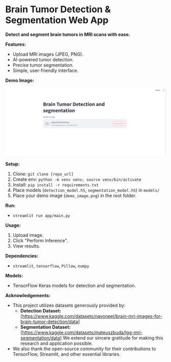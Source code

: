 # Brain Tumor Detection & Segmentation Web App

**Detect and segment brain tumors in MRI scans with ease.**

**Features:**

* Upload MRI images (JPEG, PNG).
* AI-powered tumor detection.
* Precise tumor segmentation.
* Simple, user-friendly interface.

**Demo Image:**

![Demo Image](demo_image.png)  

**Setup:**

1.  Clone: `git clone [repo_url]`
2.  Create env: `python -m venv venv; source venv/bin/activate`
3.  Install: `pip install -r requirements.txt`
4.  Place models (`detection_model.h5`, `segmentation_model.h5`) in `models/`
5.  Place your demo image (`demo_image.png`) in the root folder.

**Run:**

* `streamlit run app/main.py`

**Usage:**

1.  Upload image.
2.  Click "Perform Inference".
3.  View results.

**Dependencies:**

* `streamlit`, `tensorflow`, `Pillow`, `numpy`

**Models:**

* TensorFlow Keras models for detection and segmentation.



**Acknowledgements:**

* This project utilizes datasets generously provided by:
    * **Detection Dataset:** [https://www.kaggle.com/datasets/navoneel/brain-mri-images-for-brain-tumor-detection/data]
    * **Segmentation Dataset:** [https://www.kaggle.com/datasets/mateuszbuda/lgg-mri-segmentation/data]
    We extend our sincere gratitude for making this research and application possible.
* We also thank the open-source community for their contributions to TensorFlow, Streamlit, and other essential libraries.
